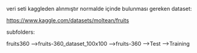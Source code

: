 veri seti kaggleden alınmıştır normalde içinde bulunması gereken dataset:

https://www.kaggle.com/datasets/moltean/fruits

subfolders:

fruits360
-->fruits-360_dataset_100x100
    -->fruits-360
        -->Test
        -->Training
